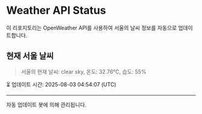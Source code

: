 
# Weather API Status

이 리포지토리는 OpenWeather API를 사용하여 서울의 날씨 정보를 자동으로 업데이트합니다.

## 현재 서울 날씨
> 서울의 현재 날씨: clear sky, 온도: 32.76°C, 습도: 55%

⏳ 업데이트 시간: 2025-08-03 04:54:07 (UTC)

---
자동 업데이트 봇에 의해 관리됩니다.

